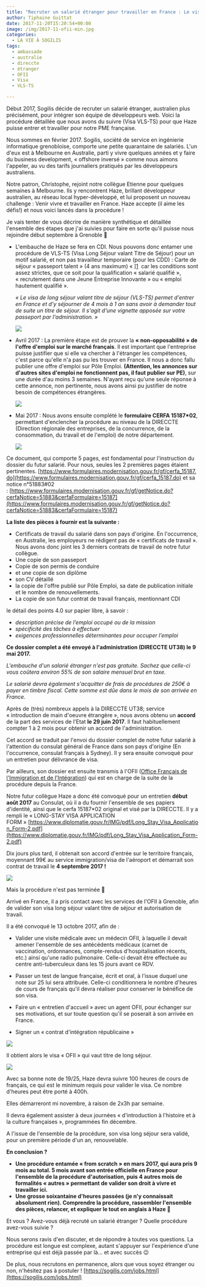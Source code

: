 ```yaml
---
title: "Recruter un salarié étranger pour travailler en France : Le visa, ce parcours du combattant ?!"
author: Tiphaine Guittat
date: 2017-11-20T15:20:54+00:00
image: /img/2017-11-ofii-min.jpg
categories:
  - LA VIE À SOGILIS
tags:
  - ambassade
  - australie
  - direccte
  - étranger
  - OFII
  - Visa
  - VLS-TS

---
```


Début 2017, Sogilis décide de recruter un salarié étranger, australien plus précisément, pour intégrer son équipe de développeurs web. Voici la procédure détaillée que nous avons du suivre (Visa VLS-TS) pour que Haze puisse entrer et travailler pour notre PME française.

Nous sommes en février 2017. Sogilis, société de service en ingénierie informatique grenobloise, comporte une petite quarantaine de salariés. L'un d'eux est à Melbourne en Australie, parti y vivre quelques années et y faire du business development, « offshore inversé » comme nous aimons l'appeler, au vu des tarifs journaliers pratiqués par les développeurs australiens.

Notre patron, Christophe, rejoint notre collègue Etienne pour quelques semaines à Melbourne. Ils y rencontrent Haze, brillant développeur australien, au réseau local hyper-développé, et lui proposent un nouveau challenge : Venir vivre et travailler en France. Haze accepte (il aime les défis!) et nous voici lancés dans la procédure !

Je vais tenter de vous décrire de manière synthétique et détaillée l'ensemble des étapes que j'ai suivies pour faire en sorte qu'il puisse nous rejoindre début septembre à Grenoble 🙂

* L'embauche de Haze se fera en CDI. Nous pouvons donc entamer une procédure de VLS-TS (Visa Long Séjour valant Titre de Séjour) pour un motif salarié, et non pas travailleur temporaire (pour les CDD) : Carte de séjour « passeport talent » (4 ans maximum) « ][1]  car les conditions sont assez strictes, que ce soit pour la qualification « salarié qualifié », « recrutement dans une Jeune Entreprise Innovante » ou « emploi hautement qualifié ».

  _« Le visa de long séjour valant titre de séjour (VLS-TS) permet d'entrer en France et d'y séjourner de 4 mois à 1 an sans avoir à demander tout de suite un titre de séjour. Il s'agit d'une vignette apposée sur votre passeport par l'administration. »_

  ![](/img/2017-10-Capture-2017-10-30-16.06.45.png)

* Avril 2017 : La première étape est de prouver la **« non-opposabilité » de l'offre d'emploi sur le marché français**. Il est important que l'entreprise puisse justifier que si elle va chercher à l'étranger les compétences, c'est parce qu'elle n'a pas pu les trouver en France. Il nous a donc fallu publier une offre d'emploi sur Pôle Emploi. **(Attention, les annonces sur d'autres sites d'emploi ne fonctionnent pas, il faut publier sur PE)**, sur une durée d'au moins 3 semaines. N'ayant reçu qu'une seule réponse à cette annonce, non pertinente, nous avons ainsi pu justifier de notre besoin de compétences étrangères.

  ![](/img/2017-10-Capture-2017-10-30-16.20.18.png)

* Mai 2017 : Nous avons ensuite complété le **formulaire CERFA 15187*02**, permettant d'enclencher la procédure au niveau de la DIRECCTE (Direction régionale des entreprises, de la concurrence, de la consommation, du travail et de l'emploi) de notre département.

  ![](/img/2017-10-Capture-2017-10-30-16.26.58.png)

Ce document, qui comporte 5 pages, est fondamental pour l'instruction du dossier du futur salarié. Pour nous, seules les 2 premières pages étaient pertinentes. [https://www.formulaires.modernisation.gouv.fr/gf/cerfa_15187.do](https://www.formulaires.modernisation.gouv.fr/gf/cerfa_15187.do) et sa notice n°51883#02 : [https://www.formulaires.modernisation.gouv.fr/gf/getNotice.do?cerfaNotice=51883&cerfaFormulaire=15187](https://www.formulaires.modernisation.gouv.fr/gf/getNotice.do?cerfaNotice=51883&cerfaFormulaire=15187)

**La liste des pièces à fournir est la suivante :**

* Certificats de travail du salarié dans son pays d'origine. En l'occurrence, en Australie, les employeurs ne rédigent pas de « certificats de travail ». Nous avons donc joint les 3 derniers contrats de travail de notre futur collègue.
* Une copie de son passeport
* Copie de son permis de conduire
* et une copie de son diplôme
* son CV détaillé
* la copie de l'offre publié sur Pôle Emploi, sa date de publication initiale et le nombre de renouvellements.
* La copie de son futur contrat de travail français, mentionnant CDI

le détail des points 4.0 sur papier libre, à savoir :

- _description précise de l’emploi occupé ou de la mission_
- _spécificité des tâches à effectuer_
- _exigences professionnelles déterminantes pour occuper l’emploi_

**Ce dossier complet a été envoyé à l'administration (DIRECCTE UT38) le 9 mai 2017.**

 _L'embauche d'un salarié étranger n'est pas gratuite. Sachez que celle-ci vous coûtera environ 55% de son salaire mensuel brut en taxe._

 _Le salarié devra également s'acquitter de frais de procédures de 250€ à payer en timbre fiscal. Cette somme est dûe dans le mois de son arrivée en France._

 Après de (très) nombreux appels à la DIRECCTE UT38; service « introduction de main d'oeuvre étrangère », nous avons obtenu un **accord** de la part des services de l'Etat **le 29 juin 2017**. Il faut habituellement compter 1 à 2 mois pour obtenir un accord de l'administration.

 Cet accord se traduit par l'envoi du dossier complet de notre futur salarié à l'attention du consulat général de France dans son pays d'origine (En l'occurrence, consulat français à Sydney). Il y sera ensuite convoqué pour un entretien pour délivrance de visa.

 Par ailleurs, son dossier est ensuite transmis à l'OFII ([Office Français de l'Immigration et de l'Intégration](http://www.ofii.fr/)) qui est en charge de la suite de la procédure depuis la France.

 Notre futur collègue Haze a donc été convoqué pour un entretien **début août 2017** au Consulat, où il a du fournir l'ensemble de ses papiers d'identité, ainsi que le cerfa 15187*02 original et visé par la DIRECCTE. Il y a rempli le « LONG-STAY VISA APPLICATION FORM » [https://www.diplomatie.gouv.fr/IMG/pdf/Long_Stay_Visa_Application_Form-2.pdf](https://www.diplomatie.gouv.fr/IMG/pdf/Long_Stay_Visa_Application_Form-2.pdf)

 Dix jours plus tard, il obtenait son accord d'entrée sur le territoire français, moyennant 99€ au service immigration/visa de l'aéroport et démarrait son contrat de travail le **4 septembre 2017 !**

 ![](/img/2017-11-20171031_144322-min-300x225.jpg)

 Mais la procédure n'est pas terminée 🙂

 Arrivé en France, il a pris contact avec les services de l'OFII à Grenoble, afin de valider son visa long séjour valant titre de séjour et autorisation de travail.

 Il a été convoqué le 13 octobre 2017, afin de :

 - Valider une visite médicale avec un médecin OFII, à laquelle il devait amener l'ensemble de ses antécédents médicaux (carnet de vaccination, ordonnances, compte-rendus d'hospitalisation récents, etc.) ainsi qu'une radio pulmonaire. Celle-ci devait être effectuée au centre anti-tuberculeux dans les 15 jours avant ce RDV.

 - Passer un test de langue française, écrit et oral, à l'issue duquel une note sur 25 lui sera attribuée. Celle-ci conditionnera le nombre d'heures de cours de français qu'il devra réaliser pour conserver le bénéfice de son visa.

 - Faire un « entretien d'accueil » avec un agent OFII, pour échanger sur ses motivations, et sur toute question qu'il se poserait à son arrivée en France.

 - Signer un « contrat d'intégration républicaine »

 ![](/img/2017-11-cir-min-768x1024.jpg)

 Il obtient alors le visa « OFII » qui vaut titre de long séjour.

 ![](/img/2017-11-20171031_144455-min-300x225.jpg)

 Avec sa bonne note de 19/25, Haze devra suivre 100 heures de cours de français, ce qui est le minimum requis pour valider le visa. Ce nombre d'heures peut être porté à 400h.

Elles démarreront mi novembre, à raison de 2x3h par semaine.

Il devra également assister à deux journées « d'introduction à l'histoire et à la culture françaises », programmées fin décembre.

A l'issue de l'ensemble de la procédure, son visa long séjour sera validé, pour un première période d'un an, renouvelable.

**En conclusion ?**

* **Une procédure entamée « from scratch » en mars 2017, qui aura pris 9 mois au total. 5 mois avant son entrée officielle en France pour l'ensemble de la procédure d'autorisation, puis 4 autres mois de formalités « autres » permettant de valider son droit à vivre et travailler ici.**
* **Une grosse soixantaine d'heures passées (je n'y connaissait absolument rien). Comprendre la procédure, rassembler l'ensemble des pièces, relancer, et expliquer le tout en anglais à Haze 🙂**

Et vous ? Avez-vous déjà recruté un salarié étranger ? Quelle procédure avez-vous suivie ?

Nous serons ravis d'en discuter, et de répondre à toutes vos questions. La procédure est longue est complexe, autant s'appuyer sur l'expérience d'une entreprise qui est déjà passée par là... et avec succès 😉

De plus, nous recrutons en permanence, alors que vous soyez étranger ou non, n'hésitez pas à postuler ! [https://sogilis.com/jobs.html](https://sogilis.com/jobs.html)

[1]: https://www.service-public.fr/particuliers/vosdroits/F16922
